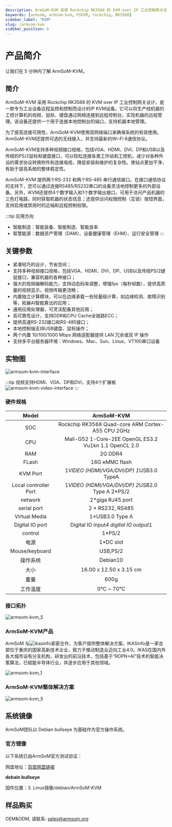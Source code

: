 ```yaml
---
description: ArmSoM-KVM 采用 Rockchip RK3568 的 KVM over IP 工业控制网关设计。ArmSoM-KVM是一款专为工业设备远程监控和控制而设计的IP KVM设备。它可以将生产线机器的工控计算机的视频、鼠标、键盘通过网络连接到远程控制台，实现机器的远程管理。该设备还提供一个用于连接本地控制台的端口，支持机器本地管理。
keywords: [armsom, armsom-kvm, PIKVM, rockchip, RK3568]
sidebar_label: "KVM"
slug: /armsom-kvm
sidebar_position: 6
---
```


# 产品简介
让我们在 5 分钟内了解 ArmSoM-KVM。

## 简介
ArmSoM-KVM 采用 Rockchip RK3568 的 KVM over IP 工业控制网关设计，是一款专为工业设备远程监控和控制而设计的IP KVM设备。它可以将生产线机器的工控计算机的视频、鼠标、键盘通过网络连接到远程控制台，实现机器的远程管理。该设备还提供一个用于连接本地控制台的端口，支持机器本地管理。

为了提高连接可用性，ArmSoM-KVM使用双网络端口来确保系统的有效使用。ArmSoM-KVM还提供可选的无线接入，并支持最新的Wi-Fi 6通信协议。

ArmSoM-KVM支持多种视频接口规格，包括VGA、HDMI、DVI、DP和USB以及传统的PS/2鼠标和键盘接口，可以轻松连接各类工作站和工控机，减少对各种外设的需求协议转换附件和连接电缆，降低安装和维护的复杂性。使站点更加干净，有助于提高系统的整体稳定性。

ArmSoM-KVM 提供两个RS-232 和两个RS-485 串行通信接口。在接口通信协议的支持下，您可以通过连接RS485/RS232串口的设备灵活地控制更多的外部设备。另外，iKVM还提供4个数字输入和1个数字输出接口，可用于访问产品机器的三色灯电路，同时获取机器的状态信息；还提供访问权限控制（互锁）按钮界面，支持启用或禁用时的近端和远程控制权限。

:::tip 应用方向
- 智能制造：智能装备、智能制造、智能良率
- 智慧能源：数据资产管理（DAM）、设备健康管理（EHM）、运行安全管理
:::

## 关键参数

- 紧凑轻巧的设计，节省空间；
- 支持多种视频接口规格，包括VGA、HDMI、DVI、DP、USB以及传统PS/2键鼠接口，兼容机器的各种接口；
- 强大的视频编解码能力，支持动态码率调整，增强fps（每秒帧数），提供高质量的视频显示，视频传输更流畅；
- 内置独立计算模块，可以在边缘承载一些轻量级计算，如边缘检测、故障识别等，拓展AI智能算法的应用；
- 通用应用处理器，可灵活配备其他应用；
- 高可靠性设计，支持DDR和CPU Cache全链路ECC；
- 提供高速RS-232接口和RS-485接口；
- 本地控制端支持USB键盘、鼠标操作；
- 两个内置 10/100/1000 Mbps 网络适配器提供 LAN 冗余或双 IP 操作
- 支持多平台服务器环境：Windows、Mac、Sun、Linux、VT100串口设备

## 实物图
![armsom-kvm-interface](/img/link/armsom-kvm-interface.jpg)

:::tip
视频支持HDMI、VGA、DP和DVI，支持4个扩展板
![armsom-kvm-video-interface](/img/link/armsom-kvm-video-interface.png)
:::

### 硬件规格

|Model|ArmSoM-KVM|
| :--------: | :----------:|
|SOC	|Rockchip RK3568 Quad-core ARM Cortex-A55 CPU 2GHz |
|CPU	|Mali-G52 1-Core-2EE OpenGL ES3.2 Vu1kn 1.1 OpenCL 2.0 |
|RAM	|2G DDR4|
|FLash|16G eMMC flash|
|KVM Port	|1*VIDEO (HDMI/VGA/DVI/DP) 1*USB3.0 TypeA|
|Local controller Port|1*VIDEO (HDMI/VGA/DVI/DP) 2*USB2.0 Type A 2*PS/2 |
|network|2*giga RJ45 port|
|serial port|2 * RS232, RS485|
|Virtual Media|1*USB3.0 Type A|
|Digital IO port |Digital IO input*4 digital IO output*1|
|control	|1*PS/2|
|电源 |1*DC slot|
|Mouse/keyboard|USB,PS/2|
|操作系统 |Debian10|
|大小 |16.00 x 12.50 x 3.15 cm|
|重量 |600g|
|工作温度	| 0℃ ~ 70℃|

### 接口拓扑
![armsom-kvm_5](/img/link/armsom-kvm_5.png)

### ArmSoM-KVM产品

ArmSoM 与![ikasinfo](https://www.ikasinfo.com/)紧密合作，为客户提供整体解决方案。IKASinfo是一家总部位于重庆的国家高新技术企业，致力于推动制造业迈向工业4.0。IKAS在国内外各大城市设有分支机构，研发出的前沿技术，包括基于“ROPN+AI”技术的智能决策算法，已赋能半导体行业，并逐步应用于其他领域。

![armsom-kvm_1](/img/link/armsom-kvm_1.jpg)

### ArmSoM-KVM整体解决方案

![armsom-kvm_5](/img/link/armsom-kvm_2.png)



## 系统镜像

ArmSoM团队以 Debian bullseye 为基础作为官方操作系统。

### 官方镜像


以下系统已由ArmSoM官方测试验证：

网盘地址：[百度网盘链接](https://pan.baidu.com/s/1f_YDt4S8Zu5URH1zv_UjIw?pwd=arms)

**debain bullseye**

固件位置：3. Linux镜像/debian/ArmSoM-KVM


## 样品购买

OEM&ODM,  请联系: sales@armsom.org